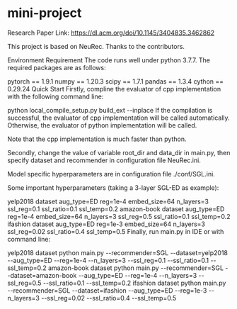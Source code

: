 # mini-project

Research Paper Link: https://dl.acm.org/doi/10.1145/3404835.3462862

This project is based on NeuRec. Thanks to the contributors.

Environment Requirement
The code runs well under python 3.7.7. The required packages are as follows:

pytorch == 1.9.1
numpy == 1.20.3
scipy == 1.7.1
pandas == 1.3.4
cython == 0.29.24
Quick Start
Firstly, compline the evaluator of cpp implementation with the following command line:

python local_compile_setup.py build_ext --inplace
If the compilation is successful, the evaluator of cpp implementation will be called automatically. Otherwise, the evaluator of python implementation will be called.

Note that the cpp implementation is much faster than python.

Secondly, change the value of variable root_dir and data_dir in main.py, then specify dataset and recommender in configuration file NeuRec.ini.

Model specific hyperparameters are in configuration file ./conf/SGL.ini.

Some important hyperparameters (taking a 3-layer SGL-ED as example):

yelp2018 dataset
aug_type=ED
reg=1e-4
embed_size=64
n_layers=3
ssl_reg=0.1
ssl_ratio=0.1
ssl_temp=0.2
amazon-book dataset
aug_type=ED
reg=1e-4
embed_size=64
n_layers=3
ssl_reg=0.5
ssl_ratio=0.1
ssl_temp=0.2
ifashion dataset
aug_type=ED
reg=1e-3
embed_size=64
n_layers=3
ssl_reg=0.02
ssl_ratio=0.4
ssl_temp=0.5
Finally, run main.py in IDE or with command line:

yelp2018 dataset
python main.py --recommender=SGL --dataset=yelp2018 --aug_type=ED --reg=1e-4 --n_layers=3 --ssl_reg=0.1 --ssl_ratio=0.1 --ssl_temp=0.2
amazon-book dataset
python main.py --recommender=SGL --dataset=amazon-book --aug_type=ED --reg=1e-4 --n_layers=3 --ssl_reg=0.5 --ssl_ratio=0.1 --ssl_temp=0.2
ifashion dataset
python main.py --recommender=SGL --dataset=ifashion --aug_type=ED --reg=1e-3 --n_layers=3 --ssl_reg=0.02 --ssl_ratio=0.4 --ssl_temp=0.5
